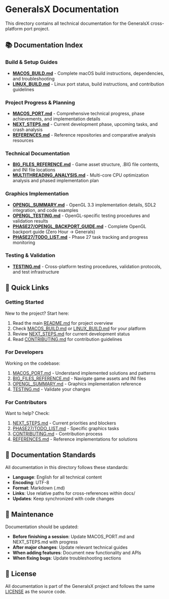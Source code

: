 # GeneralsX Documentation

This directory contains all technical documentation for the GeneralsX cross-platform port project.

## 📚 Documentation Index

### Build & Setup Guides
- **[MACOS_BUILD.md](MACOS_BUILD.md)** - Complete macOS build instructions, dependencies, and troubleshooting
- **[LINUX_BUILD.md](LINUX_BUILD.md)** - Linux port status, build instructions, and contribution guidelines

### Project Progress & Planning
- **[MACOS_PORT.md](MACOS_PORT.md)** - Comprehensive technical progress, phase achievements, and implementation details
- **[NEXT_STEPS.md](NEXT_STEPS.md)** - Current development phase, upcoming tasks, and crash analysis
- **[REFERENCES.md](REFERENCES.md)** - Reference repositories and comparative analysis resources

### Technical Documentation
- **[BIG_FILES_REFERENCE.md](Misc/BIG_FILES_REFERENCE.md)** - Game asset structure, .BIG file contents, and INI file locations
- **[MULTITHREADING_ANALYSIS.md](Misc/MULTITHREADING_ANALYSIS.md)** - Multi-core CPU optimization analysis and phased implementation plan

### Graphics Implementation
- **[OPENGL_SUMMARY.md](Misc/OPENGL_SUMMARY.md)** - OpenGL 3.3 implementation details, SDL2 integration, and code examples
- **[OPENGL_TESTING.md](Misc/OPENGL_TESTING.md)** - OpenGL-specific testing procedures and validation results
- **[PHASE27/OPENGL_BACKPORT_GUIDE.md](PHASE27/OPENGL_BACKPORT_GUIDE.md)** - Complete OpenGL backport guide (Zero Hour → Generals)
- **[PHASE27/TODO_LIST.md](PHASE27/TODO_LIST.md)** - Phase 27 task tracking and progress monitoring

### Testing & Validation
- **[TESTING.md](TESTING.md)** - Cross-platform testing procedures, validation protocols, and test infrastructure

## 🔗 Quick Links

### Getting Started
New to the project? Start here:
1. Read the main [README.md](../README.md) for project overview
2. Check [MACOS_BUILD.md](MACOS_BUILD.md) or [LINUX_BUILD.md](LINUX_BUILD.md) for your platform
3. Review [NEXT_STEPS.md](NEXT_STEPS.md) for current development status
4. Read [CONTRIBUTING.md](../CONTRIBUTING.md) for contribution guidelines

### For Developers
Working on the codebase:
1. [MACOS_PORT.md](MACOS_PORT.md) - Understand implemented solutions and patterns
2. [BIG_FILES_REFERENCE.md](Misc/BIG_FILES_REFERENCE.md) - Navigate game assets and INI files
3. [OPENGL_SUMMARY.md](Misc/OPENGL_SUMMARY.md) - Graphics implementation reference
4. [TESTING.md](TESTING.md) - Validate your changes

### For Contributors
Want to help? Check:
1. [NEXT_STEPS.md](NEXT_STEPS.md) - Current priorities and blockers
2. [PHASE27/TODO_LIST.md](PHASE27/TODO_LIST.md) - Specific graphics tasks
3. [CONTRIBUTING.md](../CONTRIBUTING.md) - Contribution process
4. [REFERENCES.md](REFERENCES.md) - Reference implementations for solutions

## 📖 Documentation Standards

All documentation in this directory follows these standards:
- **Language**: English for all technical content
- **Encoding**: UTF-8
- **Format**: Markdown (.md)
- **Links**: Use relative paths for cross-references within docs/
- **Updates**: Keep synchronized with code changes

## 🔄 Maintenance

Documentation should be updated:
- **Before finishing a session**: Update MACOS_PORT.md and NEXT_STEPS.md with progress
- **After major changes**: Update relevant technical guides
- **When adding features**: Document new functionality and APIs
- **When fixing bugs**: Update troubleshooting sections

## 📝 License

All documentation is part of the GeneralsX project and follows the same [LICENSE](../LICENSE.md) as the source code.
